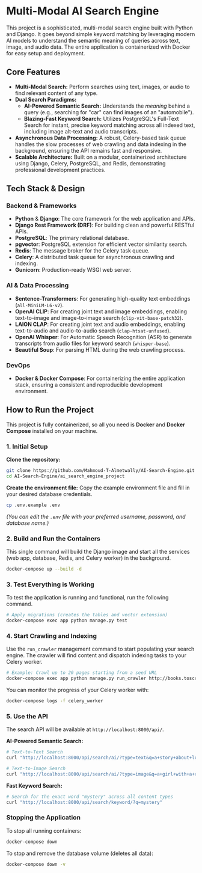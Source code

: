 # Multi-Modal AI Search Engine

This project is a sophisticated, multi-modal search engine built with Python and Django. It goes beyond simple keyword matching by leveraging modern AI models to understand the semantic meaning of queries across text, image, and audio data. The entire application is containerized with Docker for easy setup and deployment.

## Core Features

- **Multi-Modal Search:** Perform searches using text, images, or audio to find relevant content of any type.
- **Dual Search Paradigms:**
  - **AI-Powered Semantic Search:** Understands the *meaning* behind a query (e.g., searching for "car" can find images of an "automobile").
  - **Blazing-Fast Keyword Search:** Utilizes PostgreSQL's Full-Text Search for instant, precise keyword matching across all indexed text, including image alt-text and audio transcripts.
- **Asynchronous Data Processing:** A robust, Celery-based task queue handles the slow processes of web crawling and data indexing in the background, ensuring the API remains fast and responsive.
- **Scalable Architecture:** Built on a modular, containerized architecture using Django, Celery, PostgreSQL, and Redis, demonstrating professional development practices.

## Tech Stack & Design

### Backend & Frameworks
- **Python** & **Django**: The core framework for the web application and APIs.
- **Django Rest Framework (DRF)**: For building clean and powerful RESTful APIs.
- **PostgreSQL**: The primary relational database.
- **pgvector**: PostgreSQL extension for efficient vector similarity search.
- **Redis**: The message broker for the Celery task queue.
- **Celery**: A distributed task queue for asynchronous crawling and indexing.
- **Gunicorn**: Production-ready WSGI web server.

### AI & Data Processing
- **Sentence-Transformers**: For generating high-quality text embeddings (`all-MiniLM-L6-v2`).
- **OpenAI CLIP**: For creating joint text and image embeddings, enabling text-to-image and image-to-image search (`clip-vit-base-patch32`).
- **LAION CLAP**: For creating joint text and audio embeddings, enabling text-to-audio and audio-to-audio search (`clap-htsat-unfused`).
- **OpenAI Whisper**: For Automatic Speech Recognition (ASR) to generate transcripts from audio files for keyword search (`whisper-base`).
- **Beautiful Soup**: For parsing HTML during the web crawling process.

### DevOps
- **Docker & Docker Compose**: For containerizing the entire application stack, ensuring a consistent and reproducible development environment.

## How to Run the Project

This project is fully containerized, so all you need is **Docker** and **Docker Compose** installed on your machine.

### 1. Initial Setup

**Clone the repository:**
```bash
git clone https://github.com/Mahmoud-T-Almetwally/AI-Search-Engine.git
cd AI-Search-Engine/ai_search_engine_project
```
**Create the environment file:**
Copy the example environment file and fill in your desired database credentials.
```bash
cp .env.example .env
```
*(You can edit the `.env` file with your preferred username, password, and database name.)*

### 2. Build and Run the Containers

This single command will build the Django image and start all the services (web app, database, Redis, and Celery worker) in the background.

```bash
docker-compose up --build -d
```

### 3. Test Everything is Working

To test the application is running and functional, run the following command.

```bash
# Apply migrations (creates the tables and vector extension)
docker-compose exec app python manage.py test
```

### 4. Start Crawling and Indexing

Use the `run_crawler` management command to start populating your search engine. The crawler will find content and dispatch indexing tasks to your Celery worker.

```bash
# Example: Crawl up to 20 pages starting from a seed URL
docker-compose exec app python manage.py run_crawler http://books.toscrape.com --limit=20
```
You can monitor the progress of your Celery worker with:
```bash
docker-compose logs -f celery_worker
```

### 5. Use the API

The search API will be available at `http://localhost:8000/api/`.

**AI-Powered Semantic Search:**
```bash
# Text-to-Text Search
curl "http://localhost:8000/api/search/ai/?type=text&q=a+story+about+love"

# Text-to-Image Search
curl "http://localhost:8000/api/search/ai/?type=image&q=a+girl+with+a+red+hat"
```

**Fast Keyword Search:**
```bash
# Search for the exact word "mystery" across all content types
curl "http://localhost:8000/api/search/keyword/?q=mystery"
```

### Stopping the Application

To stop all running containers:
```bash
docker-compose down
```
To stop and remove the database volume (deletes all data):
```bash
docker-compose down -v
```
